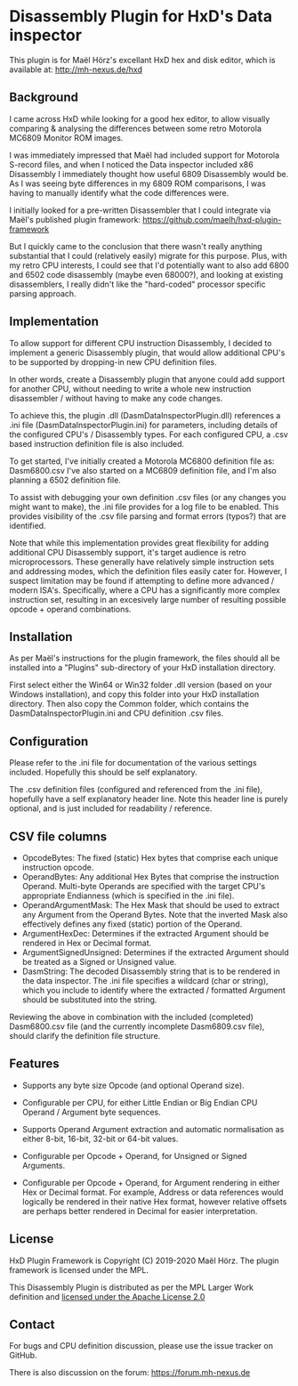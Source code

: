 # Disassembly Plugin for HxD's Data inspector

This plugin is for Maël Hörz's excellant HxD hex and disk editor, which is available at: http://mh-nexus.de/hxd

## Background

I came across HxD while looking for a good hex editor, to allow visually comparing & analysing the differences between some retro Motorola MC6809 Monitor ROM images.

I was immediately impressed that Maël had included support for Motorola S-record files, and when I noticed the Data inspector included x86 Disassembly I immediately thought how useful 6809 Disassembly would be.
As I was seeing byte differences in my 6809 ROM comparisons, I was having to manually identify what the code differences were.

I initially looked for a pre-written Disassembler that I could integrate via Maël's published plugin framework: https://github.com/maelh/hxd-plugin-framework   

But I quickly came to the conclusion that there wasn't really anything substantial that I could (relatively easily) migrate for this purpose.
Plus, with my retro CPU interests, I could see that I'd potentially want to also add 6800 and 6502 code disassembly (maybe even 68000?), and looking at existing disassemblers, I really didn't like the "hard-coded" processor specific parsing approach.
  
## Implementation

To allow support for different CPU instruction Disassembly, I decided to implement a generic Disassembly plugin, that would allow additional CPU's to be supported by dropping-in new CPU definition files.

In other words, create a Disassembly plugin that anyone could add support for another CPU, without needing to write a whole new instruction disassembler / without having to make any code changes.

To achieve this, the plugin .dll (DasmDataInspectorPlugin.dll) references a .ini file (DasmDataInspectorPlugin.ini) for parameters, including details of the configured CPU's / Disassembly types.
For each configured CPU, a .csv based instruction definition file is also included.

To get started, I've initially created a Motorola MC6800 definition file as: Dasm6800.csv
I've also started on a MC6809 definition file, and I'm also planning a 6502 definition file.

To assist with debugging your own definition .csv files (or any changes you might want to make), the .ini file provides for a log file to be enabled. This provides visibility of the .csv file parsing and format errors (typos?) that are identified.

Note that while this implementation provides great flexibility for adding additional CPU Disassembly support, it's target audience is retro microprocessors. These generally have relatively simple instruction sets and addressing modes, which the definition files easily cater for.
However, I suspect limitation may be found if attempting to define more advanced / modern ISA's. Specifically, where a CPU has a significantly more complex instruction set, resulting in an excesively large number of resulting possible opcode + operand combinations.    

## Installation

As per Maël's instructions for the plugin framework, the files should all be installed into a "Plugins" sub-directory of your HxD installation directory.

First select either the Win64 or Win32 folder .dll version (based on your Windows installation), and copy this folder into your HxD installation directory.
Then also copy the Common folder, which contains the DasmDataInspectorPlugin.ini and CPU definition .csv files.

## Configuration

Please refer to the .ini file for documentation of the various settings included. Hopefully this should be self explanatory.

The .csv definition files (configured and referenced from the .ini file), hopefully have a self explanatory header line. Note this header line is purely optional, and is just included for readability / reference. 

## CSV file columns

- OpcodeBytes: The fixed (static) Hex bytes that comprise each unique instruction opcode. 
- OperandBytes: Any additional Hex Bytes that comprise the instruction Operand. Multi-byte Operands are specified with the target CPU's appropriate Endianness (which is specified in the .ini file).  
- OperandArgumentMask: The Hex Mask that should be used to extract any Argument from the Operand Bytes. Note that the inverted Mask also effectively defines any fixed (static) portion of the Operand. 
- ArgumentHexDec: Determines if the extracted Argument should be rendered in Hex or Decimal format.
- ArgumentSignedUnsigned: Determines if the extracted Argument should be treated as a Signed or Unsigned value. 
- DasmString: The decoded Disassembly string that is to be rendered in the data inspector. The .ini file specifies a wildcard (char or string), which you include to identify where the extracted / formatted Argument should be substituted into the string. 

Reviewing the above in combination with the included (completed) Dasm6800.csv file (and the currently incomplete Dasm6809.csv file), should clarify the definition file structure. 

## Features

- Supports any byte size Opcode (and optional Operand size).

- Configurable per CPU, for either Little Endian or Big Endian CPU Operand / Argument byte sequences.

- Supports Operand Argument extraction and automatic normalisation as either 8-bit, 16-bit, 32-bit or 64-bit values.

- Configurable per Opcode + Operand, for Unsigned or Signed Arguments.

- Configurable per Opcode + Operand, for Argument rendering in either Hex or Decimal format. For example, Address or data references would logically be rendered in their native Hex format, however relative offsets are perhaps better rendered in Decimal for easier interpretation.

## License

HxD Plugin Framework is Copyright (C) 2019-2020 Maël Hörz. The plugin framework is licensed under the MPL. 

This Disassembly Plugin is distributed as per the MPL Larger Work definition and [licensed under the Apache License 2.0](LICENSE)

## Contact

For bugs and CPU definition discussion, please use the issue tracker on GitHub.

There is also discussion on the forum: https://forum.mh-nexus.de
